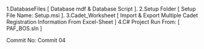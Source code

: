 1.DatabaseFiles [ Database mdf & Database Script ].
2.Setup Folder [ Setup File Name: Setup.msi ].
3.Cadet_Worksheet [ Import & Export Multiple Cadet Registration Information From Excel-Sheet ]
4.C# Project Run From: [ PAF_BOS.sln ]

Commit No: Commit 04
